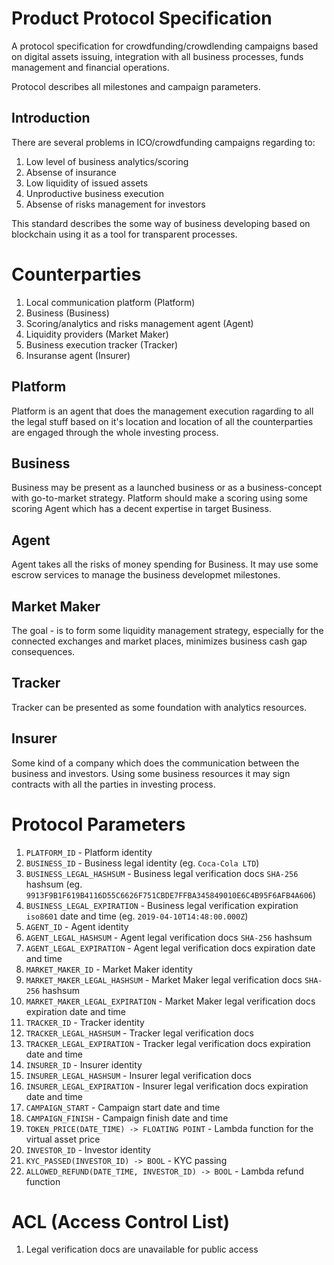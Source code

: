 # Product Protocol Specification
A protocol specification for crowdfunding/crowdlending campaigns based on digital assets issuing, integration with all business processes, funds management and financial operations.

Protocol describes all milestones and campaign parameters.


## Introduction

There are several problems in ICO/crowdfunding campaigns regarding to:

  1. Low level of business analytics/scoring
  1. Absense of insurance
  1. Low liquidity of issued assets
  1. Unproductive business execution 
  1. Absense of risks management for investors

This standard describes the some way of business developing based on blockchain using it as a tool for transparent processes. 

# Counterparties

  1. Local communication platform (Platform)
  1. Business (Business)
  1. Scoring/analytics and risks management agent (Agent)
  1. Liquidity providers (Market Maker)
  1. Business execution tracker (Tracker)
  1. Insuranse agent (Insurer)


## Platform

Platform is an agent that does the management execution ragarding to all the legal stuff based on it's location and location of all the counterparties are engaged through the whole investing process.


## Business

Business may be present as a launched business or as a business-concept with go-to-market strategy. Platform should make a scoring using some scoring Agent which has a decent expertise in target Business.


## Agent

Agent takes all the risks of money spending for Business. It may use some escrow services to manage the business developmet milestones.


## Market Maker

The goal - is to form some liquidity management strategy, especially for the connected exchanges and market places, minimizes business cash gap consequences.


## Tracker

Tracker can be presented as some foundation with analytics resources.


## Insurer

Some kind of a company which does the communication between the business and investors. Using some business resources it may sign contracts with all the parties in investing process.


# Protocol Parameters

  1. `PLATFORM_ID` - Platform identity
  1. `BUSINESS_ID` - Business legal identity (eg. `Coca-Cola LTD`)
  1. `BUSINESS_LEGAL_HASHSUM` - Business legal verification docs `SHA-256` hashsum (eg. `9913F9B1F619B4116D55C6626F751CBDE7FFBA345849010E6C4B95F6AFB4A606`)
  1. `BUSINESS_LEGAL_EXPIRATION` - Business legal verification expiration `iso8601` date and time (eg. `2019-04-10T14:48:00.000Z`)
  1. `AGENT_ID` - Agent identity
  1. `AGENT_LEGAL_HASHSUM` - Agent legal verification docs `SHA-256` hashsum
  1. `AGENT_LEGAL_EXPIRATION` - Agent legal verification docs expiration date and time
  1. `MARKET_MAKER_ID` - Market Maker identity
  1. `MARKET_MAKER_LEGAL_HASHSUM` - Market Maker legal verification docs `SHA-256` hashsum
  1. `MARKET_MAKER_LEGAL_EXPIRATION` - Market Maker legal verification docs expiration date and time
  1. `TRACKER_ID` - Tracker identity
  1. `TRACKER_LEGAL_HASHSUM` - Tracker legal verification docs
  1. `TRACKER_LEGAL_EXPIRATION` - Tracker legal verification docs expiration date and time
  1. `INSURER_ID` - Insurer identity
  1. `INSURER_LEGAL_HASHSUM` - Insurer legal verification docs
  1. `INSURER_LEGAL_EXPIRATION` - Insurer legal verification docs expiration date and time
  1. `CAMPAIGN_START` - Campaign start date and time
  1. `CAMPAIGN_FINISH` - Campaign finish date and time
  1. `TOKEN_PRICE(DATE_TIME) -> FLOATING POINT` - Lambda function for the virtual asset price
  1. `INVESTOR_ID` - Investor identity
  1. `KYC_PASSED(INVESTOR_ID) -> BOOL` - KYC passing
  1. `ALLOWED_REFUND(DATE_TIME, INVESTOR_ID) -> BOOL` - Lambda refund function


# ACL (Access Control List)

  1. Legal verification docs are unavailable for public access